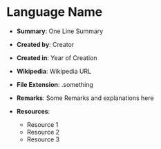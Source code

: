 # Language Name

- **Summary**: One Line Summary

- **Created by**: Creator

- **Created in**: Year of Creation

- **Wikipedia**: Wikipedia URL

- **File Extension**: .something

- **Remarks**: Some Remarks and explanations here

- **Resources**:
	- Resource 1
	- Resource 2
	- Resource 3